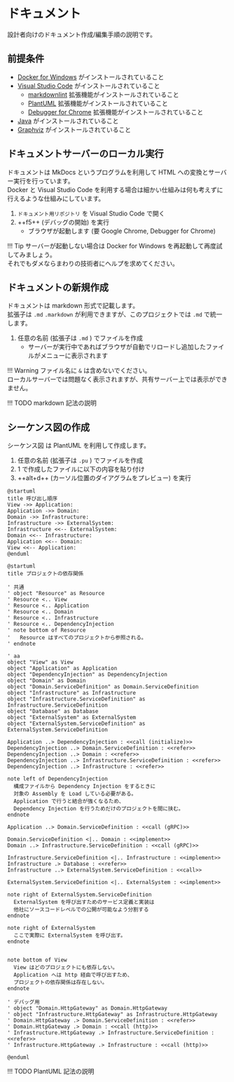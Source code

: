 # ドキュメント

設計者向けのドキュメント作成/編集手順の説明です。  

## 前提条件

* [Docker for Windows](../環境構築/DockerforWindowsのインストールと設定) がインストールされていること
* [Visual Studio Code](../環境構築/VisualStudioCodeのインストール) がインストールされていること
    * [markdownlint](../環境構築/VisualStudioCodeのインストール#markdownlint) 拡張機能がインストールされていること
    * [PlantUML](../環境構築/VisualStudioCodeのインストール#PlantUML) 拡張機能がインストールされていること
    * [Debugger for Chrome](../環境構築/VisualStudioCodeのインストール#DebuggerforChrome) 拡張機能がインストールされていること
* [Java](../環境構築/Javaのインストール) がインストールされていること
* [Graphviz](../環境構築/Graphvizのインストール) がインストールされていること

## ドキュメントサーバーのローカル実行

ドキュメントは MkDocs というプログラムを利用して HTML への変換とサーバー実行を行っています。  
Docker と Visual Studio Code を利用する場合は細かい仕組みは何も考えずに行えるような仕組みにしています。  

1. `ドキュメント用リポジトリ` を Visual Studio Code で開く
2. ++f5++ (デバッグの開始) を実行
    * ブラウザが起動します (要 Google Chrome, Debugger for Chrome)

!!! Tip
    サーバーが起動しない場合は Docker for Windows を再起動して再度試してみましょう。  
    それでもダメならまわりの技術者にヘルプを求めてください。  

## ドキュメントの新規作成

ドキュメントは markdown 形式で記載します。  
拡張子は `.md` `.markdown` が利用できますが、このプロジェクトでは `.md` で統一します。  

1. 任意の名前 (拡張子は `.md` ) でファイルを作成
    * サーバーが実行中であればブラウザが自動でリロードし追加したファイルがメニューに表示されます

!!! Warning
    ファイル名に `&` は含めないでください。  
    ローカルサーバーでは問題なく表示されますが、共有サーバー上では表示ができません。  

!!! TODO
    markdown 記法の説明  

## シーケンス図の作成

シーケンス図 は PlantUML を利用して作成します。  

1. 任意の名前 (拡張子は `.pu` ) でファイルを作成
2. 1 で作成したファイルに以下の内容を貼り付け
3. ++alt+d++ (カーソル位置のダイアグラムをプレビュー) を実行

```plantuml tab="シーケンス図"
@startuml
title 呼び出し順序
View ->> Application:
Application ->> Domain:
Domain ->> Infrastructure:
Infrastructure ->> ExternalSystem:
Infrastructure <<-- ExternalSystem:
Domain <<-- Infrastructure:
Application <<-- Domain:
View <<-- Application:
@enduml
```

```plantuml tab="オブジェクト図"
@startuml
title プロジェクトの依存関係

' 共通
' object "Resource" as Resource
' Resource <.. View
' Resource <.. Application
' Resource <.. Domain
' Resource <.. Infrastructure
' Resource <.. DependencyInjection
' note bottom of Resource
'   Resource はすべてのプロジェクトから参照される。
' endnote

' aa
object "View" as View
object "Application" as Application
object "DependencyInjection" as DependencyInjection
object "Domain" as Domain
object "Domain.ServiceDefinition" as Domain.ServiceDefinition
object "Infrastructure" as Infrastructure
object "Infrastructure.ServiceDefinition" as Infrastructure.ServiceDefinition
object "Database" as Database
object "ExternalSystem" as ExternalSystem
object "ExternalSystem.ServiceDefinition" as ExternalSystem.ServiceDefinition

Application ..> DependencyInjection : <<call (initialize)>>
DependencyInjection ..> Domain.ServiceDefinition : <<refer>>
DependencyInjection ..> Domain : <<refer>>
DependencyInjection ..> Infrastructure.ServiceDefinition : <<refer>>
DependencyInjection ..> Infrastructure : <<refer>>

note left of DependencyInjection
  構成ファイルから Dependency Injection をするときに
  対象の Assembly を Load している必要がある。
  Application で行うと結合が強くなるため、
  Dependency Injection を行うためだけのプロジェクトを間に挟む。
endnote

Application ..> Domain.ServiceDefinition : <<call (gRPC)>>

Domain.ServiceDefinition <|.. Domain : <<implement>>
Domain ..> Infrastructure.ServiceDefinition : <<call (gRPC)>>

Infrastructure.ServiceDefinition <|.. Infrastructure : <<implement>>
Infrastructure .> Database : <<refer>>
Infrastructure ..> ExternalSystem.ServiceDefinition : <<call>>

ExternalSystem.ServiceDefinition <|.. ExternalSystem : <<implement>>

note right of ExternalSystem.ServiceDefinition
  ExternalSystem を呼び出すためのサービス定義と実装は
  他社にソースコードレベルでの公開が可能なよう分割する
endnote

note right of ExternalSystem
  ここで実際に ExternalSystem を呼び出す。
endnote


note bottom of View
  View はどのプロジェクトにも依存しない。
  Application へは http 経由で呼び出すため、
  プロジェクトの依存関係は存在しない。
endnote

' デバッグ用
' object "Domain.HttpGateway" as Domain.HttpGateway
' object "Infrastructure.HttpGateway" as Infrastructure.HttpGateway
' Domain.HttpGateway .> Domain.ServiceDefinition : <<refer>>
' Domain.HttpGateway .> Domain : <<call (http)>>
' Infrastructure.HttpGateway .> Infrastructure.ServiceDefinition : <<refer>>
' Infrastructure.HttpGateway .> Infrastructure : <<call (http)>>

@enduml
```

!!! TODO
    PlantUML 記法の説明  
